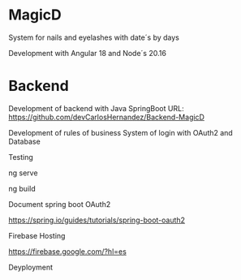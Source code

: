 # MagicD

System for nails and eyelashes with date´s by days

Development with Angular 18 and Node´s 20.16

# Backend

Development of backend with Java SpringBoot URL: https://github.com/devCarlosHernandez/Backend-MagicD

Development of rules of business System of login with OAuth2 and Database

Testing

ng serve

ng build 

Document spring boot OAuth2

https://spring.io/guides/tutorials/spring-boot-oauth2

Firebase Hosting

https://firebase.google.com/?hl=es


Deyployment 
